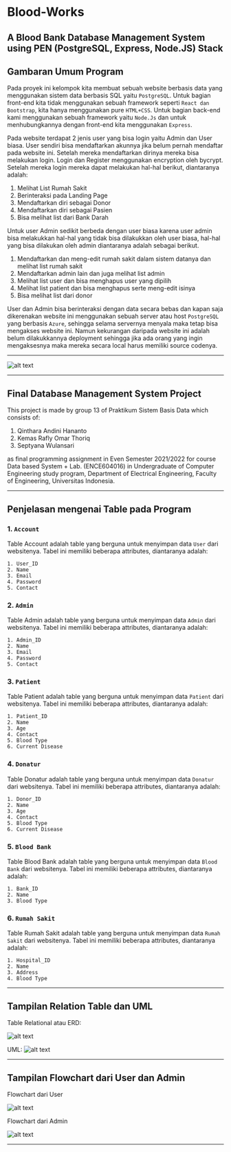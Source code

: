 # Blood-Works
A Blood Bank Database Management System using PEN (PostgreSQL, Express, Node.JS) Stack
---
## Gambaran Umum Program

Pada proyek ini kelompok kita membuat sebuah website berbasis data yang menggunakan sistem data berbasis SQL yaitu ```PostgreSQL```. Untuk bagian front-end kita tidak menggunakan sebuah framework seperti ```React dan Bootstrap```, kita hanya menggunakan pure ```HTML+CSS```. Untuk bagian back-end kami menggunakan sebuah framework yaitu ```Node.Js``` dan untuk menhubungkannya dengan front-end kita menggunakan ```Express```.

Pada website terdapat 2 jenis user yang bisa login yaitu Admin dan User biasa. User sendiri bisa mendaftarkan akunnya jika belum pernah mendaftar pada website ini. Setelah mereka mendaftarkan dirinya mereka bisa melakukan login. Login dan Register menggunakan encryption oleh bycrypt. Setelah mereka login mereka dapat melakukan hal-hal berikut, diantaranya adalah:

1. Melihat  List Rumah Sakit
2. Berinteraksi pada Landing Page
3. Mendaftarkan diri sebagai Donor
4. Mendaftarkan diri sebagai Pasien
5. Bisa melihat list dari Bank Darah

Untuk user Admin sedikit berbeda dengan user biasa karena user admin bisa melakukkan hal-hal yang tidak bisa dilakukkan oleh user biasa, hal-hal yang bisa dilakukan oleh admin diantaranya adalah sebagai berikut.

1. Mendaftarkan dan meng-edit rumah sakit dalam sistem datanya dan melihat list rumah sakit
2. Mendaftarkan admin lain dan juga melihat list admin
3. Melihat list user dan bisa menghapus user yang dipilih
4. Melihat list patient dan bisa menghapus serte meng-edit isinya
5. Bisa melihat list dari donor

User dan Admin bisa berinteraksi dengan data secara bebas dan kapan saja dikerenakan website ini menggunakan sebuah server atau host ```PostgreSQL``` yang berbasis ```Azure```, sehingga selama servernya menyala maka tetap bisa mengakses website ini. Namun kekurangan daripada website ini adalah belum dilakukkannya deployment sehingga jika ada orang yang ingin mengaksesnya maka mereka secara local harus memiliki source codenya.

---
![alt text](https://github.com/grandier/Blood-Works/blob/master/public/images/logo_bloodworks.png)

---

## Final Database Management System Project

This project is made by group 13 of Praktikum Sistem Basis Data which consists of:

1. Qinthara Andini Hananto 
2. Kemas Rafly Omar Thoriq 
3. Septyana Wulansari 


as final programming assignment in Even Semester 2021/2022 for course Data based System + Lab. 
(ENCE604016) in Undergraduate of Computer Engineering study program, Department of Electrical Engineering, Faculty of Engineering, Universitas Indonesia.

---
## Penjelasan mengenai Table pada Program

### 1.  ```Account```

Table Account adalah table yang berguna untuk menyimpan data ```User``` dari websitenya. Tabel ini memiliki beberapa attributes, diantaranya adalah:
```
1. User_ID
2. Name
3. Email
4. Password
5. Contact
```

### 2.  ```Admin```

Table Admin adalah table yang berguna untuk menyimpan data ```Admin``` dari websitenya. Tabel ini memiliki beberapa attributes, diantaranya adalah:
```
1. Admin_ID
2. Name
3. Email
4. Password
5. Contact
```

### 3.  ```Patient```

Table Patient adalah table yang berguna untuk menyimpan data ```Patient``` dari websitenya. Tabel ini memiliki beberapa attributes, diantaranya adalah:
```
1. Patient_ID
2. Name
3. Age
4. Contact
5. Blood Type
6. Current Disease
```

### 4.  ```Donatur```

Table Donatur adalah table yang berguna untuk menyimpan data ```Donatur``` dari websitenya. Tabel ini memiliki beberapa attributes, diantaranya adalah:
```
1. Donor_ID
2. Name
3. Age
4. Contact
5. Blood Type
6. Current Disease
```

### 5.  ```Blood Bank```

Table Blood Bank adalah table yang berguna untuk menyimpan data ```Blood Bank``` dari websitenya. Tabel ini memiliki beberapa attributes, diantaranya adalah:
```
1. Bank_ID
2. Name
3. Blood Type
```

### 6.  ```Rumah Sakit```

Table Rumah Sakit adalah table yang berguna untuk menyimpan data ```Rumah Sakit``` dari websitenya. Tabel ini memiliki beberapa attributes, diantaranya adalah:
```
1. Hospital_ID
2. Name
3. Address
4. Blood Type
```

---
## Tampilan Relation Table dan UML

Table Relational atau ERD:

![alt text](https://github.com/grandier/Blood-Works/blob/master/ERD_Blood%20Works.jpg)

UML:
![alt text](https://github.com/grandier/Blood-Works/blob/master/UML%20Database_Blood%20Works.png)

---
## Tampilan Flowchart dari User dan Admin

Flowchart dari User

![alt text](https://github.com/grandier/Blood-Works/blob/master/Flowchart_User_Blood%20Works.png)

Flowchart dari Admin

![alt text](https://github.com/grandier/Blood-Works/blob/master/Flowchart_Admin_Blood%20Works.png)

---